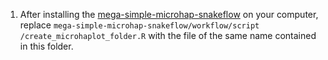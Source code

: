 1. After installing the [mega-simple-microhap-snakeflow](https://github.com/eriqande/mega-simple-microhap-snakeflow) on your computer, replace `mega-simple-microhap-snakeflow/workflow/script
/create_microhaplot_folder.R` with the file of the same name contained in this folder.
